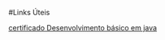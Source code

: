  #Links Úteis
 
[certificado Desenvolvimento básico em java](https://certificates.digitalinnovation.one/153BD35C)
